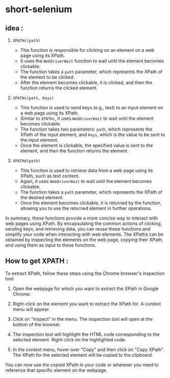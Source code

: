 # short-selenium

## idea : 

1. `XPATHc(path)`
   - This function is responsible for clicking on an element on a web page using its XPath.
   - It uses the `WebDriverWait` function to wait until the element becomes clickable.
   - The function takes a `path` parameter, which represents the XPath of the element to be clicked.
   - After the element becomes clickable, it is clicked, and then the function returns the clicked element.

2. `XPATHs(path, Keys)`
   - This function is used to send keys (e.g., text) to an input element on a web page using its XPath.
   - Similar to `XPATHc`, it uses `WebDriverWait` to wait until the element becomes clickable.
   - The function takes two parameters: `path`, which represents the XPath of the input element, and `Keys`, which is the value to be sent to the input element.
   - Once the element is clickable, the specified value is sent to the element, and then the function returns the element.

3. `XPATHd(path)`
   - This function is used to retrieve data from a web page using its XPath, such as text content.
   - Again, it uses `WebDriverWait` to wait until the element becomes clickable.
   - The function takes a `path` parameter, which represents the XPath of the desired element.
   - Once the element becomes clickable, it is returned by the function, allowing you to use the returned element in further operations.

In summary, these functions provide a more concise way to interact with web pages using XPath. By encapsulating the common actions of clicking, sending keys, and retrieving data, you can reuse these functions and simplify your code when interacting with web elements. The XPaths can be obtained by inspecting the elements on the web page, copying their XPath, and using them as input to these functions.

## How to get XPATH :

To extract XPath, follow these steps using the Chrome browser's inspection tool:

1. Open the webpage for which you want to extract the XPath in Google Chrome.

2. Right-click on the element you want to extract the XPath for. A context menu will appear.

3. Click on "Inspect" in the menu. The inspection tool will open at the bottom of the browser.

4. The inspection tool will highlight the HTML code corresponding to the selected element. Right-click on the highlighted code.

5. In the context menu, hover over "Copy" and then click on "Copy XPath". The XPath for the selected element will be copied to the clipboard.

You can now use the copied XPath in your code or wherever you need to reference that specific element on the webpage.
